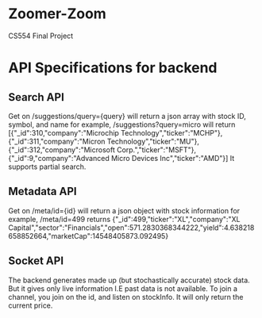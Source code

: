 # Zoomer-Zoom
CS554 Final Project

# API Specifications for backend
## Search API
Get on /suggestions/query={query} will return a json array with stock ID, symbol, and name
for example,
/suggestions?query=micro will return
[{"_id":310,"company":"Microchip Technology","ticker":"MCHP"},{"_id":311,"company":"Micron Technology","ticker":"MU"},{"_id":312,"company":"Microsoft Corp.","ticker":"MSFT"},{"_id":9,"company":"Advanced Micro Devices Inc","ticker":"AMD"}]
It supports partial search.
## Metadata API
Get on /meta/id={id} will return a json object with stock information
for example,
/meta/id=499 returns
{"_id":499,"ticker":"XL","company":"XL Capital","sector":"Financials","open":571.2830368344222,"yield":4.638218658852664,"marketCap":14548405873.092495}
## Socket API
The backend generates made up (but stochastically accurate) stock data. But it gives only live information I.E past data is not available.
To join a channel, you join on the id, and listen on stockInfo. It will only return the current price.